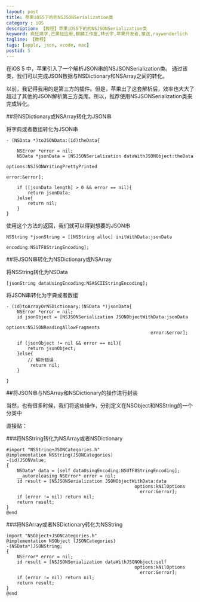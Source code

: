 ```yaml
---
layout: post
title: 苹果iOS5下的的NSJSONSerialization类
category : iOS
description: 【教程】苹果iOS5下的的NSJSONSerialization类
keyword: 疯狂填字,芒果轻应用,麒麟工作室,林长宇,苹果开发者,推送,raywenderlich
tagline: 【教程】
tags: [apple, json, xcode, mac]
postid: 5
---
```


在iOS 5 中，苹果引入了一个解析JSON串的NSJSONSerialization类。
通过该类，我们可以完成JSON数据与NSDictionary和NSArray之间的转化。

以前，我记得我用的是第三方的插件。但是，苹果出了这套解析后，效率也大大了超过了其他的JSON解析第三方类库。所以，推荐使用NSJSONSerialization类来完成转化。

##将NSDictionary或NSArray转化为JSON串

将字典或者数组转化为JSON串

    - (NSData *)toJSONData:(id)theData{

        NSError *error = nil;
        NSData *jsonData = [NSJSONSerialization dataWithJSONObject:theData
                                                           options:NSJSONWritingPrettyPrinted
                                                             error:&error];

        if ([jsonData length] > 0 && error == nil){
            return jsonData;
        }else{
            return nil;
        }
    }

使用这个方法的返回，我们就可以得到想要的JSON串

    NSString *jsonString = [[NSString alloc] initWithData:jsonData
                                                 encoding:NSUTF8StringEncoding];

##将JSON串转化为NSDictionary或NSArray

将NSString转化为NSData

    [jsonString dataUsingEncoding:NSASCIIStringEncoding];

将JSON串转化为字典或者数组

    - (id)toArrayOrNSDictionary:(NSData *)jsonData{
        NSError *error = nil;
        id jsonObject = [NSJSONSerialization JSONObjectWithData:jsonData
                                                        options:NSJSONReadingAllowFragments
                                                          error:&error];

        if (jsonObject != nil && error == nil){
            return jsonObject;
        }else{
            // 解析错误
             return nil;
        }

    }

##将JSON串与NSArray和NSDictionary的操作进行封装

当然，也有很多时候，我们将这些操作，分别定义在NSObject和NSString的一个分类中

直接贴：

###将NSString转化为NSArray或者NSDictionary

    #import "NSString+JSONCategories.h"
    @implementation NSString(JSONCategories)
    -(id)JSONValue;
    {
        NSData* data = [self dataUsingEncoding:NSUTF8StringEncoding];
        __autoreleasing NSError* error = nil;
        id result = [NSJSONSerialization JSONObjectWithData:data
                                                    options:kNilOptions
                                                      error:&error];
        if (error != nil) return nil;
        return result;
    }
    @end

###将NSArray或者NSDictionary转化为NSString

    import "NSObject+JSONCategories.h"
    @implementation NSObject (JSONCategories)
    -(NSData*)JSONString;
    {
        NSError* error = nil;
        id result = [NSJSONSerialization dataWithJSONObject:self
                                                    options:kNilOptions
                                                      error:&error];
        if (error != nil) return nil;
        return result;
    }
    @end
